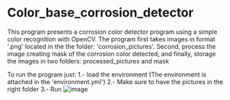 # Color_base_corrosion_detector
This program presents a corrosion color detector program using a simple color recognition with OpenCV.
The program first takes images in format '.png' located in the the folder: 'corrosion_pictures'. Second, process the image creating mask of the corrosion color detected, and finally, storage the images in two folders: processed_pictures and mask

To run the program just:
1.- load the environment (The environment is attached in the 'environment.yml')
2.- Make sure to have the pictures in the right folder
3.- Run
![image](https://github.com/user-attachments/assets/bc195254-fa2e-4216-95ec-a76c4b80bba2)
